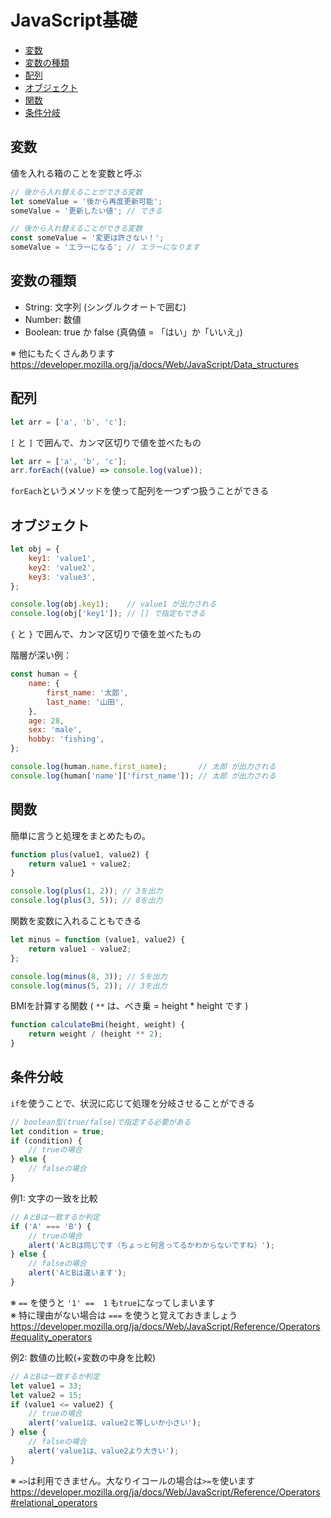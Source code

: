 # JavaScript基礎
<!-- TOC -->

- [変数](#%E5%A4%89%E6%95%B0)
- [変数の種類](#%E5%A4%89%E6%95%B0%E3%81%AE%E7%A8%AE%E9%A1%9E)
- [配列](#%E9%85%8D%E5%88%97)
- [オブジェクト](#%E3%82%AA%E3%83%96%E3%82%B8%E3%82%A7%E3%82%AF%E3%83%88)
- [関数](#%E9%96%A2%E6%95%B0)
- [条件分岐](#%E6%9D%A1%E4%BB%B6%E5%88%86%E5%B2%90)

<!-- /TOC -->


## 変数
値を入れる箱のことを変数と呼ぶ

```js
// 後から入れ替えることができる変数
let someValue = '後から再度更新可能';
someValue = '更新したい値'; // できる
```

```js
// 後から入れ替えることができる変数
const someValue = '変更は許さない！';
someValue = 'エラーになる'; // エラーになります
```

## 変数の種類
- String: 文字列 (シングルクオートで囲む)
- Number: 数値
- Boolean: true か false (真偽値 = 「はい」か「いいえ」)

※ 他にもたくさんあります  
https://developer.mozilla.org/ja/docs/Web/JavaScript/Data_structures

## 配列
```js
let arr = ['a', 'b', 'c'];
```
`[` と `]` で囲んで、カンマ区切りで値を並べたもの

```js
let arr = ['a', 'b', 'c'];
arr.forEach((value) => console.log(value));
```
`forEach`というメソッドを使って配列を一つずつ扱うことができる


## オブジェクト
```js
let obj = {
    key1: 'value1',
    key2: 'value2',
    key3: 'value3',
};

console.log(obj.key1);    // value1 が出力される
console.log(obj['key1']); // [] で指定もできる
```
`{` と `}` で囲んで、カンマ区切りで値を並べたもの  


階層が深い例：
```js
const human = {
    name: {
        first_name: '太郎',
        last_name: '山田',
    },
    age: 28,
    sex: 'male',
    hobby: 'fishing',
};

console.log(human.name.first_name);       // 太郎 が出力される
console.log(human['name']['first_name']); // 太郎 が出力される
```

## 関数 
簡単に言うと処理をまとめたもの。
```js
function plus(value1, value2) {
    return value1 + value2;
}

console.log(plus(1, 2)); // 3を出力
console.log(plus(3, 5)); // 8を出力
```

関数を変数に入れることもできる
```js
let minus = function (value1, value2) {
    return value1 - value2;
};

console.log(minus(8, 3)); // 5を出力
console.log(minus(5, 2)); // 3を出力
```

BMIを計算する関数 ( `**` は、べき乗 = height * height です )
```js
function calculateBmi(height, weight) {
    return weight / (height ** 2);
}
```


## 条件分岐
`if`を使うことで、状況に応じて処理を分岐させることができる

```js
// boolean型(true/false)で指定する必要がある
let condition = true;
if (condition) {
    // trueの場合
} else {
    // falseの場合
}
```

例1: 文字の一致を比較
```js
// AとBは一致するか判定
if ('A' === 'B') {
    // trueの場合
    alert('AとBは同じです（ちょっと何言ってるかわからないですね）');
} else {
    // falseの場合
    alert('AとBは違います');
}
```
※ `==` を使うと `'1' ==  1` も`true`になってしまいます  
※ 特に理由がない場合は `===` を使うと覚えておきましょう  
https://developer.mozilla.org/ja/docs/Web/JavaScript/Reference/Operators#equality_operators

例2: 数値の比較(+変数の中身を比較)
```js
// AとBは一致するか判定
let value1 = 33;
let value2 = 15;
if (value1 <= value2) {
    // trueの場合
    alert('value1は、value2と等しいか小さい');
} else {
    // falseの場合
    alert('value1は、value2より大きい');
}
```
※ `=>`は利用できません。大なりイコールの場合は`>=`を使います
https://developer.mozilla.org/ja/docs/Web/JavaScript/Reference/Operators#relational_operators
